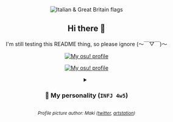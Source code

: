 <div align="center">

  <picture>
    <img alt="Italian & Great Britain flags" src="https://github.com/Gabixel/Gabixel/assets/43073074/9c11cd7a-20ed-4442-ba81-41aa70257999" title="My known languages: Italian, English">
  </picture>
  
  <h2>Hi there 👋</h2>
  <p>I'm still testing this README thing, so please ignore (～￣▽￣)～</p>
  
  <!--<p>Check out my <a href="https://github.com/Gabixel/Soundboard">:electron: Soundboard project</a> (and the <a href="https://github.com/users/Gabixel/projects/2/views/1?pane=info">📜 roadmap</a>)</p>-->

  <!--<a href="https://www.codewars.com/users/Gabixel" target="_blank"><img src="https://www.codewars.com/users/Gabixel/badges/large" title="Click to visit my Codewars profile!" alt="My Codewars profile"></a>-->

  <!--<a href="https://osu.ppy.sh/users/8543042" target="_blank"><img src="https://osu-sig.vercel.app/card?user=Gabixel&mode=std&lang=en&blur=6&hue=200&mini=true" title="Click to visit my osu! profile!" alt="My osu! profile"></a><br/>-->
  <p>
    <!--<a href="https://osu.ppy.sh/users/8543042" title="Click to visit my osu! profile!" target="_blank">My <code>osu!</code> profile</a><br/>-->
    <a href="https://osu.ppy.sh/users/8543042" target="_blank">
      <img src="https://github.com/Gabixel/Gabixel/assets/43073074/6ba7820b-352c-4a90-9d91-5d69317907ca" title="Click to visit my osu! profile!" alt="My osu! profile">
    </a>
  </p>
  <p>
    <!--<a href="https://steamcommunity.com/id/Gabixel" title="Click to visit my Steam community profile!" target="_blank">My <code>Steam</code> community profile</a><br/>-->
    <a href="https://steamcommunity.com/id/Gabixel" target="_blank">
      <img src="https://github.com/Gabixel/Gabixel/assets/43073074/2c5ebb6f-f7b8-432a-8b74-00e732f05c7b" title="Click to visit my Steam profile!" alt="My osu! profile">
    </a>
  </p>
  
  <details>
    <summary><h3>🧩 My personality (<code>INFJ 4w5</code>)</h3></summary>
    <blockquote align="justify">
      <p>&ldquo;An <b>INFJ 4w5</b> is someone who identifies as having the <a href="https://www.16personalities.com/infj-personality" target="_blank">INFJ personality type</a> according to the <a href="https://en.wikipedia.org/wiki/Myers%E2%80%93Briggs_Type_Indicator" target="_blank"><i>Myers-Briggs Type Indicator</i></a> (MBTI) and the <a href="https://en.wikipedia.org/wiki/Enneagram_of_Personality" target="_blank">Enneagram</a> type '4' with a <a href="https://en.wikipedia.org/wiki/Enneagram_of_Personality#Wings" target="_blank">wing</a> of '5'.<br/>INFJs are often described as <b>insightful, creative, and compassionate individuals</b> who are deeply in tune with their emotions and the emotions of others. They are known for their <b>ability to understand complex emotions and their strong sense of empathy.</b><br/>Enneagram type '4' individuals are often seen as <b>introspective, sensitive, and individualistic.</b><br/>They tend to be in touch with their emotions and may have a <b>strong desire for authenticity and personal expression.</b><br/>The '5' wing of the Enneagram typically brings traits such as <b>intellectual curiosity, a need for privacy and independence, and a desire for understanding and knowledge.</b><br/>So, an INFJ 4w5 might be a highly introspective and empathetic individual who values authenticity, creativity, and personal growth. They may also have a strong intellectual curiosity and a need for independence and understanding.&rdquo;</p>
      <b><sub><cite>💡 Generated with ChatGPT</cite></sub></b>
    </blockquote>
  </details>
  
  <p><i><sub>Profile picture author: Maki (<a href="https://twitter.com/Makisatelier" target="_blank">twitter</a>, <a href="https://www.artstation.com/fuenzalida" target="_blank">artstation</a>)</sub></i></p>
</div>
<!--
**Gabixel/Gabixel** is a ✨ _special_ ✨ repository because its `README.md` (this file) appears on your GitHub profile.

Here are some ideas to get you started:

- 🔭 I’m currently working on ...
- 🌱 I’m currently learning ...
- 👯 I’m looking to collaborate on ...
- 🤔 I’m looking for help with ...
- 💬 Ask me about ...
- 📫 How to reach me: ...
- 😄 Pronouns: ...
- ⚡ Fun fact: ...
-->
